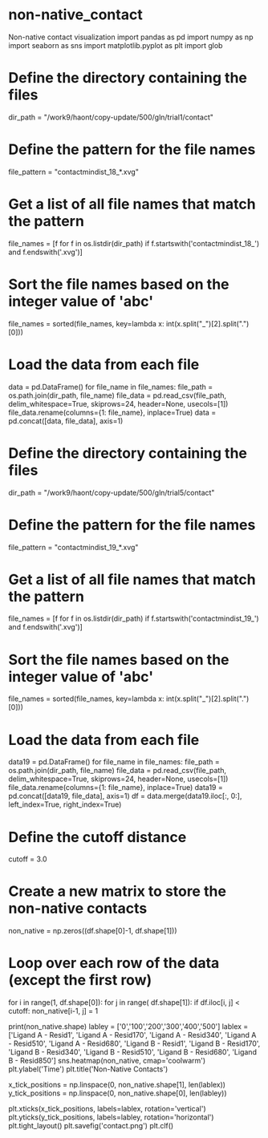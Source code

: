 # non-native_contact
Non-native contact visualization
import pandas as pd
import numpy as np
import seaborn as sns
import matplotlib.pyplot as plt
import glob
# Define the directory containing the files
dir_path = "/work9/haont/copy-update/500/gln/trial1/contact"


# Define the pattern for the file names
file_pattern = "contactmindist_18_*.xvg"

# Get a list of all file names that match the pattern
file_names = [f for f in os.listdir(dir_path) if f.startswith('contactmindist_18_') and f.endswith('.xvg')]

# Sort the file names based on the integer value of 'abc'
file_names = sorted(file_names, key=lambda x: int(x.split("_")[2].split(".")[0]))

# Load the data from each file
data = pd.DataFrame()
for file_name in file_names:
    file_path = os.path.join(dir_path, file_name)
    file_data = pd.read_csv(file_path, delim_whitespace=True, skiprows=24, header=None, usecols=[1])
    file_data.rename(columns={1: file_name}, inplace=True)
    data = pd.concat([data, file_data], axis=1)
# Define the directory containing the files
dir_path = "/work9/haont/copy-update/500/gln/trial5/contact"


# Define the pattern for the file names
file_pattern = "contactmindist_19_*.xvg"

# Get a list of all file names that match the pattern
file_names = [f for f in os.listdir(dir_path) if f.startswith('contactmindist_19_') and f.endswith('.xvg')]

# Sort the file names based on the integer value of 'abc'
file_names = sorted(file_names, key=lambda x: int(x.split("_")[2].split(".")[0]))

# Load the data from each file
data19 = pd.DataFrame()
for file_name in file_names:
    file_path = os.path.join(dir_path, file_name)
    file_data = pd.read_csv(file_path, delim_whitespace=True, skiprows=24, header=None, usecols=[1])
    file_data.rename(columns={1: file_name}, inplace=True)
    data19 = pd.concat([data19, file_data], axis=1)
df = data.merge(data19.iloc[:, 0:], left_index=True, right_index=True)
# Define the cutoff distance
cutoff = 3.0

# Create a new matrix to store the non-native contacts
non_native = np.zeros((df.shape[0]-1, df.shape[1]))

# Loop over each row of the data (except the first row)
for i in range(1, df.shape[0]):
    for j in range( df.shape[1]):
        if df.iloc[i, j] < cutoff:
            non_native[i-1, j] = 1

  
print(non_native.shape)
labley = ['0','100','200','300','400','500']
lablex = ['Ligand A - Resid1', 'Ligand A - Resid170', 'Ligand A - Resid340', 'Ligand A - Resid510', 'Ligand A - Resid680', 'Ligand B - Resid1', 'Ligand B - Resid170', 'Ligand B - Resid340', 'Ligand B - Resid510', 'Ligand B - Resid680', 'Ligand B - Resid850']
sns.heatmap(non_native, cmap='coolwarm')
plt.ylabel('Time')
plt.title('Non-Native Contacts')

x_tick_positions = np.linspace(0, non_native.shape[1], len(lablex))
y_tick_positions = np.linspace(0, non_native.shape[0], len(labley))

plt.xticks(x_tick_positions, labels=lablex, rotation='vertical')
plt.yticks(y_tick_positions, labels=labley, rotation='horizontal')
plt.tight_layout()
plt.savefig('contact.png')
plt.clf()
